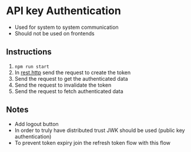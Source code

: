 # API key Authentication

- Used for system to system communication
- Should not be used on frontends

## Instructions

1. `npm run start`
1. In [rest.http](./rest.http) send the request to create the token
1. Send the request to get the authenticated data
1. Send the request to invalidate the token
1. Send the request to fetch authenticated data


## Notes

- Add logout button
- In order to truly have distributed trust JWK should be used (public key authentication)
- To prevent token expiry join the refresh token flow with this flow